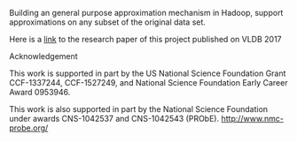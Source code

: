 Building an general purpose approximation mechanism in Hadoop, support approximations on any subset of the original data set.

Here is a [link](https://zhangxuhong.github.io/paper/sapprox.pdf) to the research paper of this project published on VLDB 2017

Acknowledgement

This work is supported in part by the US National Science Foundation Grant CCF-1337244, CCF-1527249, and National Science Foundation Early Career Award 0953946. 

This work is also supported in part by the National Science Foundation under awards CNS-1042537 and CNS-1042543 (PRObE). http://www.nmc-probe.org/

